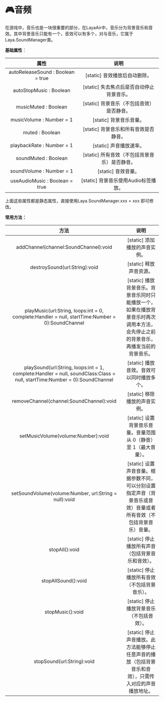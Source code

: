 # :video_game:音频 #

在游戏中，音乐也是一块很重要的部分，在LayaAir中，音乐分为背景音乐和音效。其中背景音乐只能有一个，音效可以有多个，对与音乐，它属于 Laya.SoundManager类。

**基础属性**：

|属性|说明|
|:--:|:--:|
|autoReleaseSound : Boolean = true|[static] 音效播放后自动删除。|
|autoStopMusic : Boolean|[static] 失去焦点后是否自动停止背景音乐。|
|	musicMuted : Boolean|[static] 背景音乐（不包括音效）是否静音。|
|	musicVolume : Number = 1|[static] 背景音乐音量。|
|muted : Boolean|[static] 背景音乐和所有音效是否静音。|
|playbackRate : Number = 1|[static] 声音播放速率。|
|soundMuted : Boolean|[static] 所有音效（不包括背景音乐）是否静音。|
|soundVolume : Number = 1|[static] 音效音量。|
|useAudioMusic : Boolean = true|[static] 背景音乐使用Audio标签播放。|

上面这些属性都是静态属性，直接使用Laya.SoundManager.xxx = xxx 即可修改。

**常用方法：**

|方法|说明|
|:--:|:--:|
|addChannel(channel:SoundChannel):void  |[static] 添加播放的声音实例。|
|destroySound(url:String):void          |[static] 释放声音资源。|
|playMusic(url:String, loops:int = 0, complete:Handler = null, startTime:Number = 0):SoundChannel|[static] 播放背景音乐。背景音乐同时只能播放一个，如果在播放背景音乐时再次调用本方法，会先停止之前的背景音乐，再播发当前的背景音乐。|
|playSound(url:String, loops:int = 1, complete:Handler = null, soundClass:Class = null, startTime:Number = 0):SoundChannel | [static] 播放音效。音效可以同时播放多个。|
|removeChannel(channel:SoundChannel):void |[static] 移除播放的声音实例。|
|setMusicVolume(volume:Number):void       |[static] 设置背景音乐音量。音量范围从 0（静音）至 1（最大音量）。|
|setSoundVolume(volume:Number, url:String = null):void|[static] 设置声音音量。根据参数不同，可以分别设置指定声音（背景音乐或音效）音量或者所有音效（不包括背景音乐）音量。|
|stopAll():void|[static] 停止播放所有声音（包括背景音乐和音效）。|
|stopAllSound():void|[static] 停止播放所有音效（不包括背景音乐）。|
|stopMusic():void|[static] 停止播放背景音乐（不包括音效）。|
|stopSound(url:String):void|[static] 停止声音播放。此方法能够停止任意声音的播放（包括背景音乐和音效），只需传入对应的声音播放地址。|

